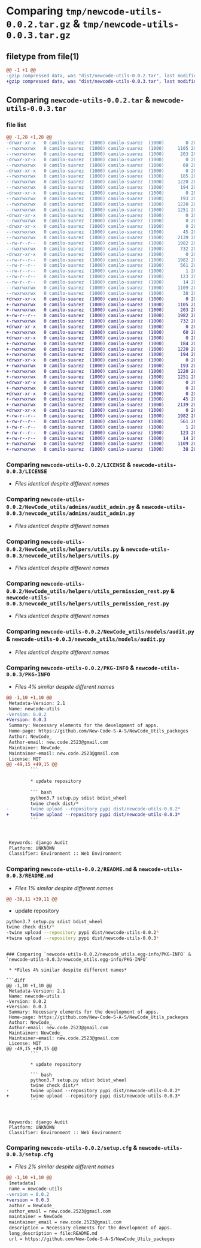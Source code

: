 # Comparing `tmp/newcode-utils-0.0.2.tar.gz` & `tmp/newcode-utils-0.0.3.tar.gz`

## filetype from file(1)

```diff
@@ -1 +1 @@
-gzip compressed data, was "dist/newcode-utils-0.0.2.tar", last modified: Tue Apr 25 04:11:19 2023, max compression
+gzip compressed data, was "dist/newcode-utils-0.0.3.tar", last modified: Tue Apr 25 04:34:58 2023, max compression
```

## Comparing `newcode-utils-0.0.2.tar` & `newcode-utils-0.0.3.tar`

### file list

```diff
@@ -1,28 +1,28 @@
-drwxr-xr-x   0 camilo-suarez  (1000) camilo-suarez  (1000)        0 2023-04-25 04:11:19.000000 newcode-utils-0.0.2/
--rwxrwxrwx   0 camilo-suarez  (1000) camilo-suarez  (1000)     1105 2023-04-24 17:29:43.000000 newcode-utils-0.0.2/LICENSE
--rwxrwxrwx   0 camilo-suarez  (1000) camilo-suarez  (1000)      203 2023-04-25 01:43:19.000000 newcode-utils-0.0.2/MANIFEST.in
-drwxr-xr-x   0 camilo-suarez  (1000) camilo-suarez  (1000)        0 2023-04-25 04:11:19.000000 newcode-utils-0.0.2/NewCode_utils/
--rwxrwxrwx   0 camilo-suarez  (1000) camilo-suarez  (1000)       60 2023-04-24 23:25:02.000000 newcode-utils-0.0.2/NewCode_utils/__init__.py
-drwxr-xr-x   0 camilo-suarez  (1000) camilo-suarez  (1000)        0 2023-04-25 04:11:19.000000 newcode-utils-0.0.2/NewCode_utils/admins/
--rwxrwxrwx   0 camilo-suarez  (1000) camilo-suarez  (1000)      185 2023-04-24 17:02:01.000000 newcode-utils-0.0.2/NewCode_utils/admins/__init__.py
--rwxrwxrwx   0 camilo-suarez  (1000) camilo-suarez  (1000)     1220 2023-04-24 17:02:01.000000 newcode-utils-0.0.2/NewCode_utils/admins/audit_admin.py
--rwxrwxrwx   0 camilo-suarez  (1000) camilo-suarez  (1000)      194 2023-04-24 23:25:02.000000 newcode-utils-0.0.2/NewCode_utils/apps.py
-drwxr-xr-x   0 camilo-suarez  (1000) camilo-suarez  (1000)        0 2023-04-25 04:11:19.000000 newcode-utils-0.0.2/NewCode_utils/helpers/
--rwxrwxrwx   0 camilo-suarez  (1000) camilo-suarez  (1000)      193 2023-04-24 17:11:39.000000 newcode-utils-0.0.2/NewCode_utils/helpers/__init__.py
--rwxrwxrwx   0 camilo-suarez  (1000) camilo-suarez  (1000)     1220 2023-04-24 17:15:05.000000 newcode-utils-0.0.2/NewCode_utils/helpers/utils.py
--rwxrwxrwx   0 camilo-suarez  (1000) camilo-suarez  (1000)     1251 2023-04-24 17:10:47.000000 newcode-utils-0.0.2/NewCode_utils/helpers/utils_permission_rest.py
-drwxr-xr-x   0 camilo-suarez  (1000) camilo-suarez  (1000)        0 2023-04-25 04:11:19.000000 newcode-utils-0.0.2/NewCode_utils/migrations/
--rwxrwxrwx   0 camilo-suarez  (1000) camilo-suarez  (1000)        0 2023-04-24 16:33:29.000000 newcode-utils-0.0.2/NewCode_utils/migrations/__init__.py
-drwxr-xr-x   0 camilo-suarez  (1000) camilo-suarez  (1000)        0 2023-04-25 04:11:19.000000 newcode-utils-0.0.2/NewCode_utils/models/
--rwxrwxrwx   0 camilo-suarez  (1000) camilo-suarez  (1000)       45 2023-04-24 17:02:01.000000 newcode-utils-0.0.2/NewCode_utils/models/__init__.py
--rwxrwxrwx   0 camilo-suarez  (1000) camilo-suarez  (1000)     2139 2023-04-24 17:02:01.000000 newcode-utils-0.0.2/NewCode_utils/models/audit.py
--rw-r--r--   0 camilo-suarez  (1000) camilo-suarez  (1000)     1982 2023-04-25 04:11:19.000000 newcode-utils-0.0.2/PKG-INFO
--rwxrwxrwx   0 camilo-suarez  (1000) camilo-suarez  (1000)      732 2023-04-25 04:11:16.000000 newcode-utils-0.0.2/README.md
-drwxr-xr-x   0 camilo-suarez  (1000) camilo-suarez  (1000)        0 2023-04-25 04:11:19.000000 newcode-utils-0.0.2/newcode_utils.egg-info/
--rw-r--r--   0 camilo-suarez  (1000) camilo-suarez  (1000)     1982 2023-04-25 04:11:19.000000 newcode-utils-0.0.2/newcode_utils.egg-info/PKG-INFO
--rw-r--r--   0 camilo-suarez  (1000) camilo-suarez  (1000)      561 2023-04-25 04:11:19.000000 newcode-utils-0.0.2/newcode_utils.egg-info/SOURCES.txt
--rw-r--r--   0 camilo-suarez  (1000) camilo-suarez  (1000)        1 2023-04-25 04:11:19.000000 newcode-utils-0.0.2/newcode_utils.egg-info/dependency_links.txt
--rw-r--r--   0 camilo-suarez  (1000) camilo-suarez  (1000)      123 2023-04-25 04:11:19.000000 newcode-utils-0.0.2/newcode_utils.egg-info/requires.txt
--rw-r--r--   0 camilo-suarez  (1000) camilo-suarez  (1000)       14 2023-04-25 04:11:19.000000 newcode-utils-0.0.2/newcode_utils.egg-info/top_level.txt
--rwxrwxrwx   0 camilo-suarez  (1000) camilo-suarez  (1000)     1109 2023-04-25 04:11:19.000000 newcode-utils-0.0.2/setup.cfg
--rwxrwxrwx   0 camilo-suarez  (1000) camilo-suarez  (1000)       38 2023-04-25 01:44:42.000000 newcode-utils-0.0.2/setup.py
+drwxr-xr-x   0 camilo-suarez  (1000) camilo-suarez  (1000)        0 2023-04-25 04:34:58.000000 newcode-utils-0.0.3/
+-rwxrwxrwx   0 camilo-suarez  (1000) camilo-suarez  (1000)     1105 2023-04-24 17:29:43.000000 newcode-utils-0.0.3/LICENSE
+-rwxrwxrwx   0 camilo-suarez  (1000) camilo-suarez  (1000)      203 2023-04-25 01:43:19.000000 newcode-utils-0.0.3/MANIFEST.in
+-rw-r--r--   0 camilo-suarez  (1000) camilo-suarez  (1000)     1982 2023-04-25 04:34:58.000000 newcode-utils-0.0.3/PKG-INFO
+-rwxrwxrwx   0 camilo-suarez  (1000) camilo-suarez  (1000)      732 2023-04-25 04:34:54.000000 newcode-utils-0.0.3/README.md
+drwxr-xr-x   0 camilo-suarez  (1000) camilo-suarez  (1000)        0 2023-04-25 04:34:58.000000 newcode-utils-0.0.3/newcode_utils/
+-rwxrwxrwx   0 camilo-suarez  (1000) camilo-suarez  (1000)       60 2023-04-25 04:34:54.000000 newcode-utils-0.0.3/newcode_utils/__init__.py
+drwxr-xr-x   0 camilo-suarez  (1000) camilo-suarez  (1000)        0 2023-04-25 04:34:58.000000 newcode-utils-0.0.3/newcode_utils/admins/
+-rwxrwxrwx   0 camilo-suarez  (1000) camilo-suarez  (1000)      184 2023-04-25 04:34:54.000000 newcode-utils-0.0.3/newcode_utils/admins/__init__.py
+-rwxrwxrwx   0 camilo-suarez  (1000) camilo-suarez  (1000)     1220 2023-04-24 17:02:01.000000 newcode-utils-0.0.3/newcode_utils/admins/audit_admin.py
+-rwxrwxrwx   0 camilo-suarez  (1000) camilo-suarez  (1000)      194 2023-04-25 04:31:55.000000 newcode-utils-0.0.3/newcode_utils/apps.py
+drwxr-xr-x   0 camilo-suarez  (1000) camilo-suarez  (1000)        0 2023-04-25 04:34:58.000000 newcode-utils-0.0.3/newcode_utils/helpers/
+-rwxrwxrwx   0 camilo-suarez  (1000) camilo-suarez  (1000)      193 2023-04-25 04:34:54.000000 newcode-utils-0.0.3/newcode_utils/helpers/__init__.py
+-rwxrwxrwx   0 camilo-suarez  (1000) camilo-suarez  (1000)     1220 2023-04-24 17:15:05.000000 newcode-utils-0.0.3/newcode_utils/helpers/utils.py
+-rwxrwxrwx   0 camilo-suarez  (1000) camilo-suarez  (1000)     1251 2023-04-24 17:10:47.000000 newcode-utils-0.0.3/newcode_utils/helpers/utils_permission_rest.py
+drwxr-xr-x   0 camilo-suarez  (1000) camilo-suarez  (1000)        0 2023-04-25 04:34:58.000000 newcode-utils-0.0.3/newcode_utils/migrations/
+-rwxrwxrwx   0 camilo-suarez  (1000) camilo-suarez  (1000)        0 2023-04-24 16:33:29.000000 newcode-utils-0.0.3/newcode_utils/migrations/__init__.py
+drwxr-xr-x   0 camilo-suarez  (1000) camilo-suarez  (1000)        0 2023-04-25 04:34:58.000000 newcode-utils-0.0.3/newcode_utils/models/
+-rwxrwxrwx   0 camilo-suarez  (1000) camilo-suarez  (1000)       45 2023-04-25 04:34:54.000000 newcode-utils-0.0.3/newcode_utils/models/__init__.py
+-rwxrwxrwx   0 camilo-suarez  (1000) camilo-suarez  (1000)     2139 2023-04-24 17:02:01.000000 newcode-utils-0.0.3/newcode_utils/models/audit.py
+drwxr-xr-x   0 camilo-suarez  (1000) camilo-suarez  (1000)        0 2023-04-25 04:34:58.000000 newcode-utils-0.0.3/newcode_utils.egg-info/
+-rw-r--r--   0 camilo-suarez  (1000) camilo-suarez  (1000)     1982 2023-04-25 04:34:58.000000 newcode-utils-0.0.3/newcode_utils.egg-info/PKG-INFO
+-rw-r--r--   0 camilo-suarez  (1000) camilo-suarez  (1000)      561 2023-04-25 04:34:58.000000 newcode-utils-0.0.3/newcode_utils.egg-info/SOURCES.txt
+-rw-r--r--   0 camilo-suarez  (1000) camilo-suarez  (1000)        1 2023-04-25 04:34:58.000000 newcode-utils-0.0.3/newcode_utils.egg-info/dependency_links.txt
+-rw-r--r--   0 camilo-suarez  (1000) camilo-suarez  (1000)      123 2023-04-25 04:34:58.000000 newcode-utils-0.0.3/newcode_utils.egg-info/requires.txt
+-rw-r--r--   0 camilo-suarez  (1000) camilo-suarez  (1000)       14 2023-04-25 04:34:58.000000 newcode-utils-0.0.3/newcode_utils.egg-info/top_level.txt
+-rwxrwxrwx   0 camilo-suarez  (1000) camilo-suarez  (1000)     1109 2023-04-25 04:34:58.000000 newcode-utils-0.0.3/setup.cfg
+-rwxrwxrwx   0 camilo-suarez  (1000) camilo-suarez  (1000)       38 2023-04-25 01:44:42.000000 newcode-utils-0.0.3/setup.py
```

### Comparing `newcode-utils-0.0.2/LICENSE` & `newcode-utils-0.0.3/LICENSE`

 * *Files identical despite different names*

### Comparing `newcode-utils-0.0.2/NewCode_utils/admins/audit_admin.py` & `newcode-utils-0.0.3/newcode_utils/admins/audit_admin.py`

 * *Files identical despite different names*

### Comparing `newcode-utils-0.0.2/NewCode_utils/helpers/utils.py` & `newcode-utils-0.0.3/newcode_utils/helpers/utils.py`

 * *Files identical despite different names*

### Comparing `newcode-utils-0.0.2/NewCode_utils/helpers/utils_permission_rest.py` & `newcode-utils-0.0.3/newcode_utils/helpers/utils_permission_rest.py`

 * *Files identical despite different names*

### Comparing `newcode-utils-0.0.2/NewCode_utils/models/audit.py` & `newcode-utils-0.0.3/newcode_utils/models/audit.py`

 * *Files identical despite different names*

### Comparing `newcode-utils-0.0.2/PKG-INFO` & `newcode-utils-0.0.3/PKG-INFO`

 * *Files 4% similar despite different names*

```diff
@@ -1,10 +1,10 @@
 Metadata-Version: 2.1
 Name: newcode-utils
-Version: 0.0.2
+Version: 0.0.3
 Summary: Necessary elements for the development of apps.
 Home-page: https://github.com/New-Code-S-A-S/NewCode_Utils_packeges
 Author: NewCode_
 Author-email: new.code.2523@gmail.com
 Maintainer: NewCode_
 Maintainer-email: new.code.2523@gmail.com
 License: MIT
@@ -49,15 +49,15 @@
         ```
         
         * update repository
         
         ``` bash
         python3.7 setup.py sdist bdist_wheel
         twine check dist/*
-        twine upload --repository pypi dist/newcode-utils-0.0.2*
+        twine upload --repository pypi dist/newcode-utils-0.0.3*
         ```
         
         
         
 Keywords: django Audit
 Platform: UNKNOWN
 Classifier: Environment :: Web Environment
```

### Comparing `newcode-utils-0.0.2/README.md` & `newcode-utils-0.0.3/README.md`

 * *Files 1% similar despite different names*

```diff
@@ -39,11 +39,11 @@
 ```
 
 * update repository
 
 ``` bash
 python3.7 setup.py sdist bdist_wheel
 twine check dist/*
-twine upload --repository pypi dist/newcode-utils-0.0.2*
+twine upload --repository pypi dist/newcode-utils-0.0.3*
 ```
```

### Comparing `newcode-utils-0.0.2/newcode_utils.egg-info/PKG-INFO` & `newcode-utils-0.0.3/newcode_utils.egg-info/PKG-INFO`

 * *Files 4% similar despite different names*

```diff
@@ -1,10 +1,10 @@
 Metadata-Version: 2.1
 Name: newcode-utils
-Version: 0.0.2
+Version: 0.0.3
 Summary: Necessary elements for the development of apps.
 Home-page: https://github.com/New-Code-S-A-S/NewCode_Utils_packeges
 Author: NewCode_
 Author-email: new.code.2523@gmail.com
 Maintainer: NewCode_
 Maintainer-email: new.code.2523@gmail.com
 License: MIT
@@ -49,15 +49,15 @@
         ```
         
         * update repository
         
         ``` bash
         python3.7 setup.py sdist bdist_wheel
         twine check dist/*
-        twine upload --repository pypi dist/newcode-utils-0.0.2*
+        twine upload --repository pypi dist/newcode-utils-0.0.3*
         ```
         
         
         
 Keywords: django Audit
 Platform: UNKNOWN
 Classifier: Environment :: Web Environment
```

### Comparing `newcode-utils-0.0.2/setup.cfg` & `newcode-utils-0.0.3/setup.cfg`

 * *Files 2% similar despite different names*

```diff
@@ -1,10 +1,10 @@
 [metadata]
 name = newcode-utils
-version = 0.0.2
+version = 0.0.3
 author = NewCode_
 author_email = new.code.2523@gmail.com
 maintainer = NewCode_
 maintainer_email = new.code.2523@gmail.com
 description = Necessary elements for the development of apps.
 long_description = file:README.md
 url = https://github.com/New-Code-S-A-S/NewCode_Utils_packeges
```

